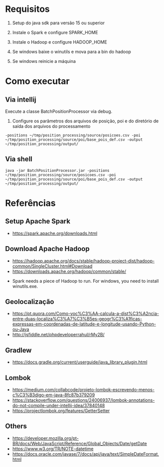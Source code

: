 # Requisitos

1. Setup do java sdk para versão 15 ou superior

2. Instale o Spark e configure SPARK_HOME

3. Instale o Hadoop e configure HADOOP_HOME

4. Se windows baixe o winutils e mova para a bin do hadoop

5. Se windows reinicie a máquina

# Como executar

## Via intellij

Execute a classe BatchPositionProcessor via debug.

1. Configure os parâmetros dos arquivos de posição, poi e do diretório de saída dos arquivos do processamento

```shell script
-positions ~/tmp/position_processing/source/posicoes.csv -poi ~/tmp/position_processing/source/poi/base_pois_def.csv -output ~/tmp/position_processing/output/
```

## Via shell

```shell script
java -jar BatchPositionProcessor.jar -positions ~/tmp/position_processing/source/posicoes.csv -poi ~/tmp/position_processing/source/poi/base_pois_def.csv -output ~/tmp/position_processing/output/
```

# Referências

## Setup Apache Spark

- https://spark.apache.org/downloads.html

## Download Apache Hadoop

- https://hadoop.apache.org/docs/stable/hadoop-project-dist/hadoop-common/SingleCluster.html#Download
- https://downloads.apache.org/hadoop/common/stable/

*  Spark needs a piece of Hadoop to run. For windows, you need to install winutils.exe.

## Geolocalização

- https://pt.quora.com/Como-voc%C3%AA-calcula-a-dist%C3%A2ncia-entre-duas-localiza%C3%A7%C3%B5es-geogr%C3%A1ficas-expressas-em-coordenadas-de-latitude-e-longitude-usando-Python-ou-Java
- http://jsfiddle.net/phpdeveloperrahul/rMy2B/

## Gradlew

- https://docs.gradle.org/current/userguide/java_library_plugin.html

## Lombok

- https://medium.com/collabcode/projeto-lombok-escrevendo-menos-c%C3%B3digo-em-java-8fc87b379209
- https://stackoverflow.com/questions/24006937/lombok-annotations-do-not-compile-under-intellij-idea/37840148
- https://projectlombok.org/features/GetterSetter

## Others

- https://developer.mozilla.org/pt-BR/docs/Web/JavaScript/Reference/Global_Objects/Date/getDate
- https://www.w3.org/TR/NOTE-datetime
- https://docs.oracle.com/javase/7/docs/api/java/text/SimpleDateFormat.html